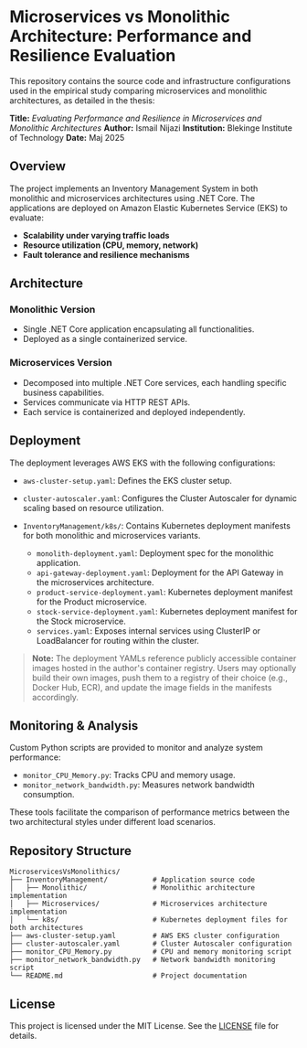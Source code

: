 # Microservices vs Monolithic Architecture: Performance and Resilience Evaluation

This repository contains the source code and infrastructure configurations used in the empirical study comparing microservices and monolithic architectures, as detailed in the thesis:

**Title:** *Evaluating Performance and Resilience in Microservices and Monolithic Architectures*
**Author:** Ismail Nijazi
**Institution:** Blekinge Institute of Technology
**Date:** Maj 2025

## Overview

The project implements an Inventory Management System in both monolithic and microservices architectures using .NET Core. The applications are deployed on Amazon Elastic Kubernetes Service (EKS) to evaluate:

* **Scalability under varying traffic loads**
* **Resource utilization (CPU, memory, network)**
* **Fault tolerance and resilience mechanisms**

## Architecture

### Monolithic Version

* Single .NET Core application encapsulating all functionalities.
* Deployed as a single containerized service.

### Microservices Version

* Decomposed into multiple .NET Core services, each handling specific business capabilities.
* Services communicate via HTTP REST APIs.
* Each service is containerized and deployed independently.

## Deployment

The deployment leverages AWS EKS with the following configurations:

* `aws-cluster-setup.yaml`: Defines the EKS cluster setup.
* `cluster-autoscaler.yaml`: Configures the Cluster Autoscaler for dynamic scaling based on resource utilization.
* `InventoryManagement/k8s/`: Contains Kubernetes deployment manifests for both monolithic and microservices variants.

  * `monolith-deployment.yaml`: Deployment spec for the monolithic application.
  * `api-gateway-deployment.yaml`: Deployment for the API Gateway in the microservices architecture.
  * `product-service-deployment.yaml`: Kubernetes deployment manifest for the Product microservice.
  * `stock-service-deployment.yaml`: Kubernetes deployment manifest for the Stock microservice.
  * `services.yaml`: Exposes internal services using ClusterIP or LoadBalancer for routing within the cluster.

> **Note:** The deployment YAMLs reference publicly accessible container images hosted in the author's container registry. Users may optionally build their own images, push them to a registry of their choice (e.g., Docker Hub, ECR), and update the image fields in the manifests accordingly.

## Monitoring & Analysis

Custom Python scripts are provided to monitor and analyze system performance:

* `monitor_CPU_Memory.py`: Tracks CPU and memory usage.
* `monitor_network_bandwidth.py`: Measures network bandwidth consumption.

These tools facilitate the comparison of performance metrics between the two architectural styles under different load scenarios.

## Repository Structure

```
MicroservicesVsMonolithics/
├── InventoryManagement/           # Application source code
│   ├── Monolithic/                # Monolithic architecture implementation
│   ├── Microservices/             # Microservices architecture implementation
│   └── k8s/                       # Kubernetes deployment files for both architectures
├── aws-cluster-setup.yaml         # AWS EKS cluster configuration
├── cluster-autoscaler.yaml        # Cluster Autoscaler configuration
├── monitor_CPU_Memory.py          # CPU and memory monitoring script
├── monitor_network_bandwidth.py   # Network bandwidth monitoring script
└── README.md                      # Project documentation
```

## License

This project is licensed under the MIT License. See the [LICENSE](https://github.com/ismail-nijazi/MicroservicesVsMonolithics/blob/main/LICENSE) file for details.
